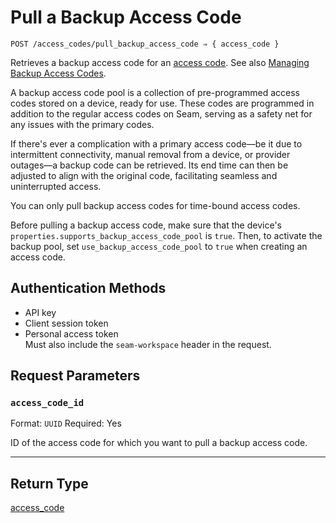 # Pull a Backup Access Code

```
POST /access_codes/pull_backup_access_code ⇒ { access_code }
```

Retrieves a backup access code for an [access code](https://docs.seam.co/latest/capability-guides/smart-locks/access-codes). See also [Managing Backup Access Codes](https://docs.seam.co/latest/capability-guides/smart-locks/access-codes/backup-access-codes).

A backup access code pool is a collection of pre-programmed access codes stored on a device, ready for use. These codes are programmed in addition to the regular access codes on Seam, serving as a safety net for any issues with the primary codes.

If there's ever a complication with a primary access code—be it due to intermittent connectivity, manual removal from a device, or provider outages—a backup code can be retrieved. Its end time can then be adjusted to align with the original code, facilitating seamless and uninterrupted access.

You can only pull backup access codes for time-bound access codes.

Before pulling a backup access code, make sure that the device's `properties.supports_backup_access_code_pool` is `true`. Then, to activate the backup pool, set `use_backup_access_code_pool` to `true` when creating an access code.

## Authentication Methods

- API key
- Client session token
- Personal access token
  <br>Must also include the `seam-workspace` header in the request.

## Request Parameters

### `access_code_id`

Format: `UUID`
Required: Yes

ID of the access code for which you want to pull a backup access code.

***

## Return Type

[access\_code](./)

